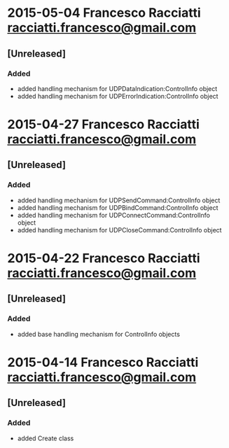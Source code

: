 # 2015-05-04  Francesco Racciatti  <racciatti.francesco@gmail.com>
## [Unreleased]
### Added
- added handling mechanism for UDPDataIndication:ControlInfo object
- added handling mechanism for UDPErrorIndication:ControlInfo object


# 2015-04-27  Francesco Racciatti  <racciatti.francesco@gmail.com>
## [Unreleased]
### Added
- added handling mechanism for UDPSendCommand:ControlInfo object
- added handling mechanism for UDPBindCommand:ControlInfo object
- added handling mechanism for UDPConnectCommand:ControlInfo object
- added handling mechanism for UDPCloseCommand:ControlInfo object


# 2015-04-22  Francesco Racciatti  <racciatti.francesco@gmail.com>
## [Unreleased]
### Added
- added base handling mechanism for ControlInfo objects


# 2015-04-14  Francesco Racciatti  <racciatti.francesco@gmail.com>
## [Unreleased]
### Added
- added Create class
